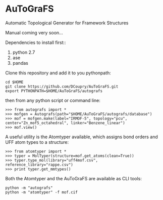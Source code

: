 AuToGraFS
=========

Automatic Topological Generator for Framework Structures

Manual coming very soon...

Dependencies to install first::
1. python 2.7
2. ase
3. pandas

Clone this repository and add it to you pythonpath:
```
cd $HOME
git clone https://github.com/DCoupry/AuToGraFS.git
export PYTHONPATH=$HOME/AuToGraFS/autografs
```

then from any python script or command line:
```
>>> from autografs import *
>>> mofgen = Autografs(path="$HOME/AuToGraFS/autografs/database")
>>> mof = mofgen.make(label="IRMOF-5", topology="pcu", center="Zn_mof5_octahedral", linker="Benzene_linear")
>>> mof.view()
```
A useful utility is the Atomtyper available, which assigns bond orders and UFF atom types to a structure:
```
>>> from atomtyper import *
>>> typer = MolTyper(structure=mof.get_atoms(clean=True))
>>> typer.type_mol(library="uff4mof.csv", reference_library="rappe.csv")
>>> print typer.get_mmtypes()
```
Both the Atomtyper and the AuToGraFS are available as CLI tools:
``` 
python -m "autografs"
python -m "atomtyper" -f mof.cif
```
